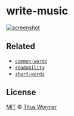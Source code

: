 # write-music

[![screenshot](screenshot.png)](https://wooorm.com/write-music)

## Related

* [`common-words`](https://github.com/wooorm/common-words)
* [`readability`](https://github.com/wooorm/readability)
* [`short-words`](https://github.com/wooorm/short-words)

## License

[MIT](license) © [Titus Wormer](https://wooorm.com)
